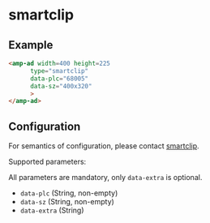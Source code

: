 <!---
Copyright 2016 The AMP HTML Authors. All Rights Reserved.

Licensed under the Apache License, Version 2.0 (the "License");
you may not use this file except in compliance with the License.
You may obtain a copy of the License at

      http://www.apache.org/licenses/LICENSE-2.0

Unless required by applicable law or agreed to in writing, software
distributed under the License is distributed on an "AS-IS" BASIS,
WITHOUT WARRANTIES OR CONDITIONS OF ANY KIND, either express or implied.
See the License for the specific language governing permissions and
limitations under the License.
-->

# smartclip

## Example

```html
<amp-ad width=400 height=225
      type="smartclip"
      data-plc="68005"
      data-sz="400x320"
      >
</amp-ad>
```

## Configuration

For semantics of configuration, please contact [smartclip](mailto:adtech@smartclip.de).

Supported parameters:

All parameters are mandatory, only `data-extra` is optional.

- ```data-plc``` (String, non-empty)
- ```data-sz``` (String, non-empty)
- ```data-extra``` (String)
